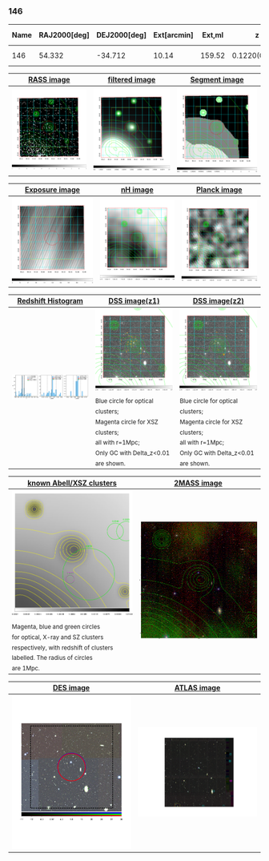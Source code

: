<div STYLE="page-break-after: always;"></div>

### 146

|Name|RAJ2000[deg]|DEJ2000[deg] |Ext[arcmin]| Ext,ml | z | z_src| C|GC(XSZ,Delta_z<0.01)| GC(OPT,Delta_z<0.01)|GC| R_sig[arcmin] | R500[arcmin] | R500[Mpc]| CRsig[c/s] | CR500[c/s] |L500[1E44 erg/s]|F500[1E-12 erg/s/cm^2]| M500[1E14 Msun]|Tx[keV]|Cnt_sig|Beta|Rc[arcmin]|Comment|Alias|
|---|---|---|---|---|---|------|---|--------|---------|----------|---|---|---|---|---|---|---|---|---|---|---|---|---|---|
|146| 54.332| -34.712| 10.14| 159.52| 0.1220(0.006)| z1,| G| -| -| N, SPI| 35.155| 8.245| 1.086| 0.400(0.210)| 0.355(0.187)| 2.751(5.816)| 7.082(14.972)| 4.09(4.22)| 5.31(3.49)| 158.7| 0.507(-0.005+0.011)| 3.891(-0.687+0.479)| -| t443|

|[RASS image](../image/146/146_img.pdf)|[filtered image](../image/146/146_fil.pdf)|[Segment image](../image/146/146_seg.pdf)|
|-------------------|--------------------|-------------------|
| <img src="../image/146/146_img.png" width="300">  | <img src="../image/146/146_fil.png" width="300">   | <img src="../image/146/146_seg.png" width="300">  |

|[Exposure image](../image/146/146_mex.pdf)| [nH image](../image/146/146_nh.pdf)| [Planck image](../image/146/146_p.pdf)|
|-------------------|--------------------|-------------------|
|<img src="../image/146/146_mex.png" width="300">   | <img src="../image/146/146_nh.png" width="300">    | <img src="../image/146/146_p.png" width="300"> |

|[Redshift Histogram](../image/146/146_zg.pdf) | [DSS image(z1)](../image/146/146_dss_z1.pdf)      |  [DSS image(z2)](../image/146/146_dss_z2.pdf)    |
|-------------------|--------------------|-------------------|
|<img src="../image/146/146_zg.png" width="300"> |<img src="../image/146/146_dss_z1.png" width="300"> <sub><br>Blue circle for optical clusters; <br>Magenta circle for XSZ clusters; <br>all with r=1Mpc; <br>Only GC with Delta_z<0.01 are shown. </sub>| <img src="../image/146/146_dss_z2.png" width="300"><sub><br>Blue circle for optical clusters; <br>Magenta circle for XSZ clusters; <br>all with r=1Mpc; <br>Only GC with Delta_z<0.01 are shown. </sub> |

|[known Abell/XSZ clusters](../image/146/146_gc.pdf) | [2MASS image](../image/146/146_2mass.pdf)      |
|-------------------|-------------------|
|<img src=../image/146/146_gc.png width="300"> <br><sub>Magenta, blue and green circles <br>for optical, X-ray and SZ clusters <br>respectively, with redshift of clusters <br>labelled. The radius of circles <br>are 1Mpc.</sub>|<img src="../image/146/146_2mass.png" width="300">  |

|[DES image](../image/146/146_des.pdf)   |[ATLAS image](../image/146/146_s.pdf)        |
|-------------------|-------------------|
| <img src="../image/146/146_des.pdf" width="300">  | <img src="../image/146/146_s.pdf" width="300">  |
